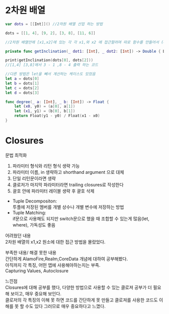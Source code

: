 # 2차원 배열
```swift
var dots = [[Int]]() //2차원 배열 선업 하는 방법

dots = [[1, 4], [9, 2], [3, 8], [11, 6]]

//2차원 배열안에 [x1,x2]에 있는 각 각 x1,와 x2 에 접근할려며 따로 함수를 만들어서 (ex getInclination) dot1[0], dot1[0] 접근을 했다.

private func getInclination(_ dot1: [Int], _ dot2: [Int]) -> Double { Double(dot1[1] - dot2[1]) / Double(dot1[0] - dot2[0]) }

print(getInclination(dots[0], dots[2]))
//[1,4] [3,8]에서 3 - 1 ,8 - 4 출력 하는 코드

//다른 방법은 let을 빼서 계산하는 케이스도 있었음
let a = dots[0]
let b = dots[1]
let c = dots[2]
let d = dots[3]

func degree(_ a: [Int], _ b: [Int]) -> Float {
    let (x0, y0) = (a[0], a[1])
    let (x1, y1) = (b[0], b[1])
    return Float(y1 - y0) / Float(x1 - x0)
}

```
# Closures

문법 최적화

1. 파라미터 형식와 리턴 형식 생략 가능
2. 파라미터 이름, in 생략하고 shorthand argument 으로 대체
3. 단일 리턴문이라면 생략
4. 클로저가 마지막 파라미터라면 trailing closures로 작성한다
5. 괄호 안에 파라미터 레이블 생략 후 괄호 삭제

- Tuple Decompositon:<br>
투플에 저장된 멤버를 개별 상수나 개별 변수에 저장하는 방법<br>
- Tuple Matching:<br>
if문으로 사용해도 되지만 switch문으로 했을 때 조합할 수 있는게 많음(let, where), 가독성도 좋음


어려웠던 내용<br>
2차원 배열의 x1,x2 원소에 대한 접근 방법을 몰랐었다.


부족한 내용/ 해결 못한 내용<br>
간단하게 AlamoFire,Realm,CoreData 개념에 대하여 공부해봤다.<br>
아직까지 각 특징, 어떤 앱에 사용해야하는지는 부족.<br>
Capturing Values, Autoclosure

느낀점<br>
Closures에 대해 공부를 했다, 다양한 방법으로 사용할 수 있는 클로져 공부가 더 필요해 보이고, 매우 중요해 보인다.<br> 클로저의 각 특징의 이해 못 하면 코드를 간단하게 못 만들고 클로져를 사용한 코드도 이해를 못 할 수도 있다 그러므로 매우 중요하다고 느꼈다.
        
      

